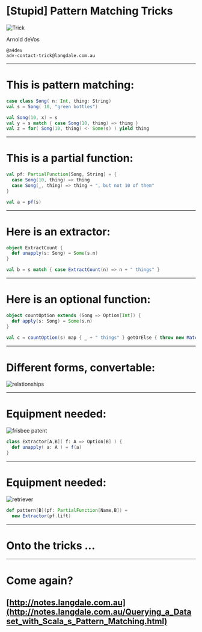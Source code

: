 # [Stupid] Pattern Matching Tricks

![Trick](https://github.com/etorreborre/pattern_tricks/raw/master/dog.jpeg)

Arnold deVos

    @a4dev
    adv-contact-trick@langdale.com.au

---
# This is pattern matching:

```scala
case class Song( n: Int, thing: String)
val s = Song( 10, "green bottles")

val Song(10, x) = s
val y = s match { case Song(10, thing) => thing }
val z = for( Song(10, thing) <- Some(s) ) yield thing 
```
---
# This is a partial function:
```scala
val pf: PartialFunction[Song, String] = { 
  case Song(10, thing) => thing 
  case Song(_, thing) => thing + ", but not 10 of them"
}

val a = pf(s)
```
---
# Here is an extractor:
```scala
object ExtractCount {
  def unapply(s: Song) = Some(s.n)
}

val b = s match { case ExtractCount(n) => n + " things" }
```
---
# Here is an optional function:

```scala
object countOption extends (Song => Option[Int]) {
  def apply(s: Song) = Some(s.n)
}
   
val c = countOption(s) map { _ + " things" } getOrElse { throw new MatchError(s) }
```
---
# Different forms, convertable:

![relationships](https://github.com/etorreborre/pattern_tricks/raw/master/relationships.png)

---
# Equipment needed:

![frisbee patent](https://github.com/etorreborre/pattern_tricks/raw/master/frisbee2.jpg)

```scala
class Extractor[A,B]( f: A => Option[B] ) { 
  def unapply( a: A ) = f(a) 
}
```
---
# Equipment needed:

![retriever](https://github.com/etorreborre/pattern_tricks/raw/master/dog2.jpeg)

```scala
def pattern[B](pf: PartialFunction[Name,B]) = 
  new Extractor(pf.lift)
```
---
# Onto the tricks ...

---
# Come again?

## [http://notes.langdale.com.au](http://notes.langdale.com.au/Querying_a_Dataset_with_Scala_s_Pattern_Matching.html)
